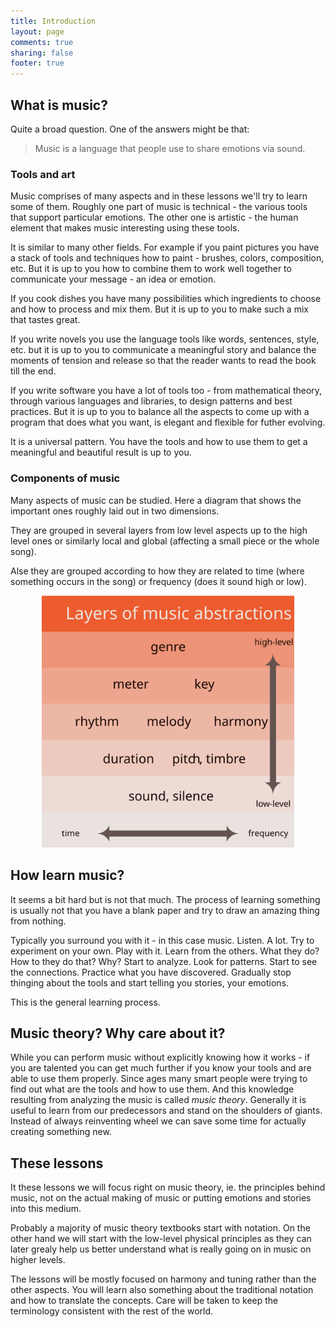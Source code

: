 ```yaml
---
title: Introduction
layout: page
comments: true
sharing: false
footer: true
---
```


## What is music?

Quite a broad question. One of the answers might be that:

> Music is a language that people use to share emotions via sound.

### Tools and art

Music comprises of many aspects and in these lessons we'll try to learn some of them. Roughly one part of music is technical - the various tools that support particular emotions. The other one is artistic - the human element that makes music interesting using these tools.

It is similar to many other fields. For example if you paint pictures you have a stack of tools and techniques how to paint - brushes, colors, composition, etc. But it is up to you how to combine them to work well together to communicate your message - an idea or emotion.

If you cook dishes you have many possibilities which ingredients to choose and how to process and mix them. But it is up to you to make such a mix that tastes great.

If you write novels you use the language tools like words, sentences, style, etc. but it is up to you to communicate a meaningful story and balance the moments of tension and release so that the reader wants to read the book till the end.

If you write software you have a lot of tools too - from mathematical theory, through various languages and libraries, to design patterns and best practices. But it is up to you to balance all the aspects to come up with a program that does what you want, is elegant and flexible for futher evolving.

It is a universal pattern. You have the tools and how to use them to get a meaningful and beautiful result is up to you.

### Components of music

Many aspects of music can be studied. Here a diagram that shows the important ones roughly laid out in two dimensions.

They are grouped in several layers from low level aspects up to the high level ones or similarly local and global (affecting a small piece or the whole song).

Alse they are grouped according to how they are related to time (where something occurs in the song) or frequency (does it sound high or low).

<p align="center"><img src="/assets/lessons/layers-of-music-abstractions.svg" width="80%"></p>

## How learn music?

It seems a bit hard but is not that much. The process of learning something is usually not that you have a blank paper and try to draw an amazing thing from nothing.

Typically you surround you with it - in this case music. Listen. A lot. Try to experiment on your own. Play with it. Learn from the others. What they do? How to they do that? Why? Start to analyze. Look for patterns. Start to see the connections. Practice what you have discovered. Gradually stop thinging about the tools and start telling you stories, your emotions.

This is the general learning process.

## Music theory? Why care about it?

While you can perform music without explicitly knowing how it works - if you are talented you can get much further if you know your tools and are able to use them properly. Since ages many smart people were trying to find out what are the tools and how to use them. And this knowledge resulting from analyzing the music is called *music theory*. Generally it is useful to learn from our predecessors and stand on the shoulders of giants. Instead of always reinventing wheel we can save some time for actually creating something new.

## These lessons

It these lessons we will focus right on music theory, ie. the principles behind music, not on the actual making of music or putting emotions and stories into this medium.

Probably a majority of music theory textbooks start with notation. On the other hand we will start with the low-level physical principles as they can later grealy help us better understand what is really going on in music on higher levels.

The lessons will be mostly focused on harmony and tuning rather than the other aspects. You will learn also something about the traditional notation and how to translate the concepts. Care will be taken to keep the terminology consistent with the rest of the world.
